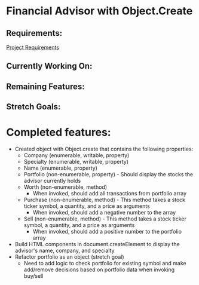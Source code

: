 # Financial Advisor with Object.Create
  
## Requirements:

[Project Requirements](https://github.com/nashville-software-school/client-side-mastery/blob/master/book-3-the-initiate/chapters/JS_OBJECT_CREATE.md)
  
## Currently Working On:
 
## Remaining Features:

## Stretch Goals:

# Completed features: 

* Created object with Object.create that contains the following properties:
    * Company (enumerable, writable, property)
    * Specialty (enumerable, writable, property)
    * Name (enumerable, property)
    * Portfolio (non-enumerable, property) - Should display the stocks the advisor currently holds
    * Worth (non-enumerable, method)
        * When invoked, should add all transactions from portfolio array
    * Purchase (non-enumerable, method) - This method takes a stock ticker symbol, a quantity, and a price as arguments
        * When invoked, should add a negative number to the array
    * Sell (non-enumerable, method) - This method takes a stock ticker symbol, a quantity, and a price as arguments
        * When invoked, should add a positive number to the portfolio array
* Build HTML components in document.createElement to display the advisor's name, company, and specialty
* Refactor portfolio as an object (stretch goal)
    * Need to add logic to check portfolio for existing symbol and make add/remove decisions based on portfolio data when invoking buy/sell